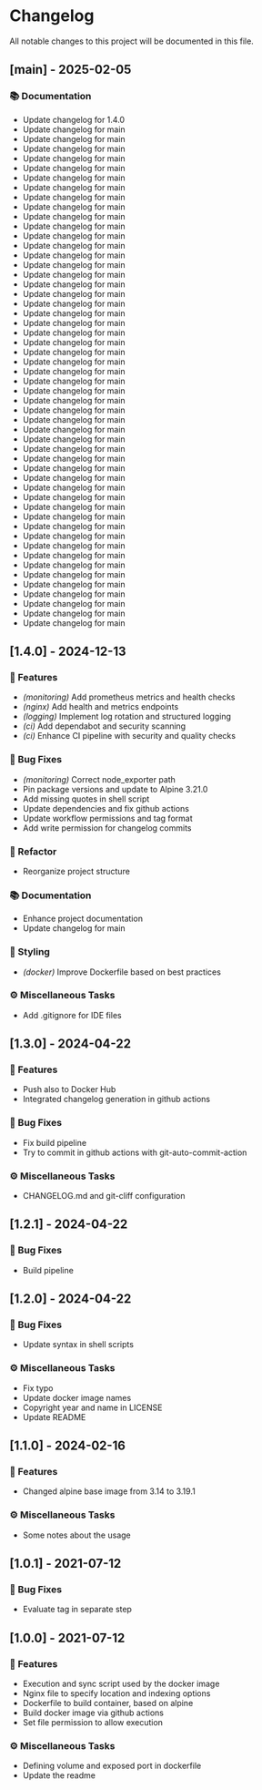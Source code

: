 # Changelog

All notable changes to this project will be documented in this file.

## [main] - 2025-02-05

### 📚 Documentation

- Update changelog for 1.4.0
- Update changelog for main
- Update changelog for main
- Update changelog for main
- Update changelog for main
- Update changelog for main
- Update changelog for main
- Update changelog for main
- Update changelog for main
- Update changelog for main
- Update changelog for main
- Update changelog for main
- Update changelog for main
- Update changelog for main
- Update changelog for main
- Update changelog for main
- Update changelog for main
- Update changelog for main
- Update changelog for main
- Update changelog for main
- Update changelog for main
- Update changelog for main
- Update changelog for main
- Update changelog for main
- Update changelog for main
- Update changelog for main
- Update changelog for main
- Update changelog for main
- Update changelog for main
- Update changelog for main
- Update changelog for main
- Update changelog for main
- Update changelog for main
- Update changelog for main
- Update changelog for main
- Update changelog for main
- Update changelog for main
- Update changelog for main
- Update changelog for main
- Update changelog for main
- Update changelog for main
- Update changelog for main
- Update changelog for main
- Update changelog for main
- Update changelog for main
- Update changelog for main
- Update changelog for main
- Update changelog for main
- Update changelog for main
- Update changelog for main
- Update changelog for main
- Update changelog for main
- Update changelog for main

## [1.4.0] - 2024-12-13

### 🚀 Features

- *(monitoring)* Add prometheus metrics and health checks
- *(nginx)* Add health and metrics endpoints
- *(logging)* Implement log rotation and structured logging
- *(ci)* Add dependabot and security scanning
- *(ci)* Enhance CI pipeline with security and quality checks

### 🐛 Bug Fixes

- *(monitoring)* Correct node_exporter path
- Pin package versions and update to Alpine 3.21.0
- Add missing quotes in shell script
- Update dependencies and fix github actions
- Update workflow permissions and tag format
- Add write permission for changelog commits

### 🚜 Refactor

- Reorganize project structure

### 📚 Documentation

- Enhance project documentation
- Update changelog for main

### 🎨 Styling

- *(docker)* Improve Dockerfile based on best practices

### ⚙️ Miscellaneous Tasks

- Add .gitignore for IDE files

## [1.3.0] - 2024-04-22

### 🚀 Features

- Push also to Docker Hub
- Integrated changelog generation in github actions

### 🐛 Bug Fixes

- Fix build pipeline
- Try to commit in github actions with git-auto-commit-action

### ⚙️ Miscellaneous Tasks

- CHANGELOG.md and git-cliff configuration

## [1.2.1] - 2024-04-22

### 🐛 Bug Fixes

- Build pipeline

## [1.2.0] - 2024-04-22

### 🐛 Bug Fixes

- Update syntax in shell scripts

### ⚙️ Miscellaneous Tasks

- Fix typo
- Update docker image names
- Copyright year and name in LICENSE
- Update README

## [1.1.0] - 2024-02-16

### 🚀 Features

- Changed alpine base image from 3.14 to 3.19.1

### ⚙️ Miscellaneous Tasks

- Some notes about the usage

## [1.0.1] - 2021-07-12

### 🐛 Bug Fixes

- Evaluate tag in separate step

## [1.0.0] - 2021-07-12

### 🚀 Features

- Execution and sync script used by the docker image
- Nginx file to specify location and indexing options
- Dockerfile to build container, based on alpine
- Build docker image via github actions
- Set file permission to allow execution

### ⚙️ Miscellaneous Tasks

- Defining volume and exposed port in dockerfile
- Update the readme

<!-- generated by git-cliff -->
